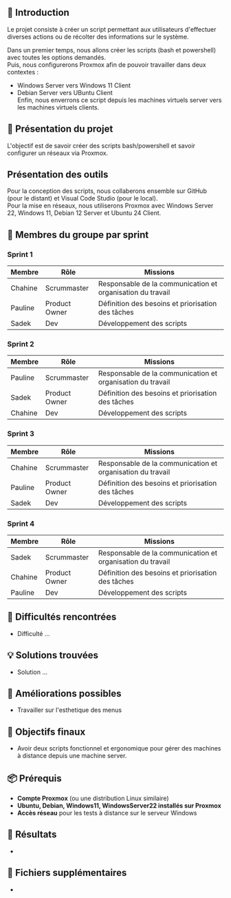 ## 📜 Introduction  

Le projet consiste à créer un script permettant aux utilisateurs d'effectuer diverses actions ou de récolter des informations sur le système.   

Dans un premier temps, nous allons créer les scripts (bash et powershell) avec toutes les options demandés.  
Puis, nous configurerons Proxmox afin de pouvoir travailler dans deux contextes :  
- Windows Server vers Windows 11 Client  
- Debian Server vers UBuntu Client  
Enfin, nous enverrons ce script depuis les machines virtuels server vers les machines virtuels clients.  


## 🎯 Présentation du projet  

L'objectif est de savoir créer des scripts bash/powershell et savoir configurer un réseaux via Proxmox.  


## **Présentation des outils**  

Pour la conception des scripts, nous collaberons ensemble sur GitHub (pour le distant) et Visual Code Studio (pour le local).  
Pour la mise en réseaux, nous utiliserons Proxmox avec Windows Server 22, Windows 11, Debian 12 Server et Ubuntu 24 Client.  


## 👥 Membres du groupe par sprint  

### Sprint 1  

| Membre   | Rôle         | Missions |  
|----------|-------------|----------|  
| Chahine  | Scrummaster | Responsable de la communication et organisation du travail |  
| Pauline  | Product Owner | Définition des besoins et priorisation des tâches |  
| Sadek    | Dev              | Développement des scripts |  

### Sprint 2  

| Membre   | Rôle         | Missions |  
|----------|-------------|----------|  
| Pauline  | Scrummaster | Responsable de la communication et organisation du travail |  
| Sadek  | Product Owner | Définition des besoins et priorisation des tâches |  
| Chahine    | Dev              | Développement des scripts |  

### Sprint 3  

| Membre   | Rôle         | Missions |  
|----------|-------------|----------|  
| Chahine  | Scrummaster | Responsable de la communication et organisation du travail |  
| Pauline  | Product Owner | Définition des besoins et priorisation des tâches |  
| Sadek    | Dev              | Développement des scripts |  

### Sprint 4  

| Membre   | Rôle         | Missions |  
|----------|-------------|----------|  
| Sadek  | Scrummaster | Responsable de la communication et organisation du travail |  
| Chahine  | Product Owner | Définition des besoins et priorisation des tâches |  
| Pauline    | Dev              | Développement des scripts |  


## 🧗 Difficultés rencontrées  

- Difficulté ...


## 💡 Solutions trouvées  

- Solution ...


## 🚀 Améliorations possibles  

-  Travailler sur l'esthetique des menus


## 🎯 Objectifs finaux  
- Avoir deux scripts fonctionnel et ergonomique pour gérer des machines à distance depuis une machine server.  


## 📦 Prérequis  

- **Compte Proxmox** (ou une distribution Linux similaire)  
- **Ubuntu, Debian, Windows11, WindowsServer22 installés sur Proxmox**  
- **Accès réseau** pour les tests à distance sur le serveur Windows  


## 📝 Résultats  

-  

## 🔧 Fichiers supplémentaires  

-  
